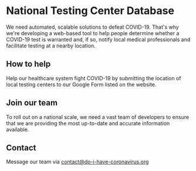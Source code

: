 # National Testing Center Database
We need automated, scalable solutions to defeat COVID-19. That's why we're developing a web-based tool to help people determine whether a COVID-19 test is warranted and, if so, notify local medical professionals and facilitate testing at a nearby location.

## How to help
Help our healthcare system fight COVID-19 by submitting the location of local testing centers to our Google Form listed on the website.

## Join our team
To roll out on a national scale, we need a vast team of developers to ensure that we are providing the most up-to-date and accurate information available.

## Contact
Message our team via contact@do-i-have-coronavirus.org